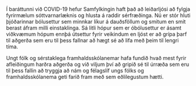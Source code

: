 Í baráttunni við COVID-19 hefur Samfylkingin haft það að leiðarljósi að fylgja fyrirmælum sóttvarnarlæknis og hlusta á raddir sérfræðinga. Nú er stór hluti þjóðarinnar bólusettur sem minnkar líkur á dauðsföllum og smitum en smit berast áfram milli einstaklinga. Sá litli hópur sem er óbólusettur er ásamt viðkvæmum hópum ennþá útsettur fyrir veikindum en ljóst er að grípa þarf til aðgerða sem eru til þess fallnar að hægt sé að lifa með þeim til lengri tíma.

Ungt fólk og sérstaklega framhaldsskólanemar hafa fundið hvað mest fyrir afleiðingum harðra aðgerða og við viljum því að gripið sé til úrræða sem eru til þess fallin að tryggja að nám og félagslíf ungs fólks og framhaldsskólanema geti farið fram með sem eðlilegustum hætti.
